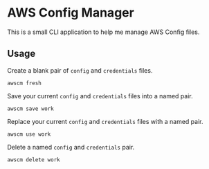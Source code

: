 # AWS Config Manager

This is a small CLI application to help me manage AWS Config files.

## Usage

Create a blank pair of `config` and `credentials` files.
```shell
awscm fresh
```

Save your current `config` and `credentials` files into a named pair.
```shell
awscm save work
```

Replace your current `config` and `credentials` files with a named pair.
```shell
awscm use work
```

Delete a named `config` and `credentials` pair.
```shell
awscm delete work
```